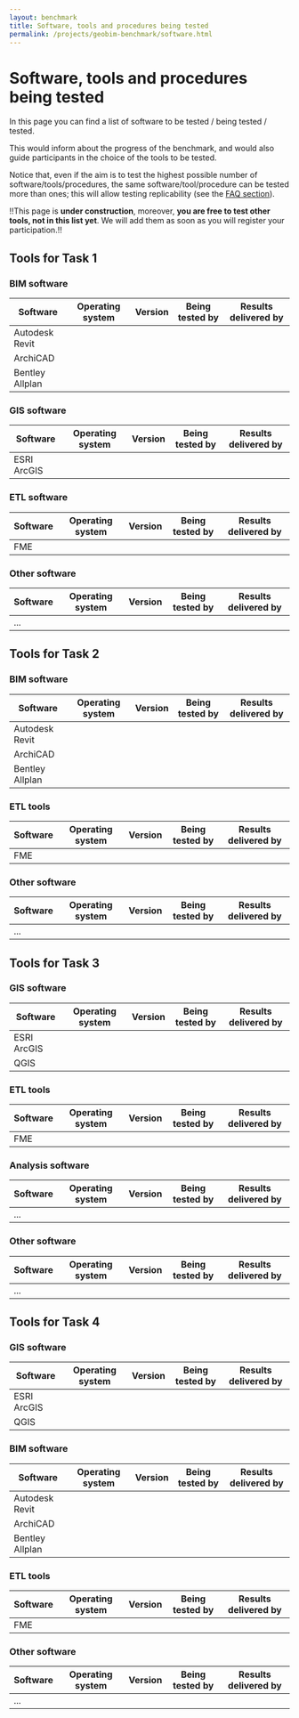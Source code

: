 ```yaml
---
layout: benchmark
title: Software, tools and procedures being tested
permalink: /projects/geobim-benchmark/software.html
---
```


<h1>Software, tools and procedures being tested</h1>

In this page you can find a list of software to be tested / being tested / tested.

This would inform about the progress of the benchmark, and would also guide participants in the choice of the tools to be tested.

Notice that, even if the aim is to test the highest possible number of software/tools/procedures, the same software/tool/procedure can be tested more than ones; this will allow testing replicability (see the [FAQ section](https://3d.bk.tudelft.nl/projects/geobim-benchmark/faq.html)).

!!This page is **under construction**, moreover, **you are free to test other tools, not in this list yet**. We will add them as soon as you will register your participation.!!

## Tools for Task 1

<h3>BIM software</h3>
<div class="table-responsive">
	<table class="table table-hover table-striped table-condensed">
		<thead>
			<tr>
				<th>Software</th>
				<th>Operating system</th>
				<th>Version</th>
				<th>Being tested by</th>
				<th>Results delivered by</th>
			</tr>
		</thead>
		<tbody>
			<tr>
				<td>Autodesk Revit</td>
			</tr>
			<tr>
				<td>ArchiCAD</td>
			</tr>
			<tr>
				<td>Bentley Allplan</td>
			</tr>
		</tbody>
	</table>
</div>

<h3>GIS software</h3>
<div class="table-responsive">
	<table class="table table-hover table-striped table-condensed">
		<thead>
			<tr>
				<th>Software</th>
				<th>Operating system</th>
				<th>Version</th>
				<th>Being tested by</th>
				<th>Results delivered by</th>
			</tr>
		</thead>
		<tbody>
			<tr>
				<td>ESRI ArcGIS</td>
			</tr>
		</tbody>
	</table>
</div>

<h3>ETL software</h3>
<div class="table-responsive">
	<table class="table table-hover table-striped table-condensed">
		<thead>
			<tr>
				<th>Software</th>
				<th>Operating system</th>
				<th>Version</th>
				<th>Being tested by</th>
				<th>Results delivered by</th>
			</tr>
		</thead>
		<tbody>
			<tr>
				<td>FME</td>
			</tr>
		</tbody>
	</table>
</div>

<h3>Other software</h3>
<div class="table-responsive">
	<table class="table table-hover table-striped table-condensed">
		<thead>
			<tr>
				<th>Software</th>
				<th>Operating system</th>
				<th>Version</th>
				<th>Being tested by</th>
				<th>Results delivered by</th>
			</tr>
		</thead>
		<tbody>
			<tr>
				<td>...</td>
			</tr>
		</tbody>
	</table>
</div>

## Tools for Task 2

<h3>BIM software</h3>
<div class="table-responsive">
	<table class="table table-hover table-striped table-condensed">
		<thead>
			<tr>
				<th>Software</th>
				<th>Operating system</th>
				<th>Version</th>
				<th>Being tested by</th>
				<th>Results delivered by</th>
			</tr>
		</thead>
		<tbody>
			<tr>
				<td>Autodesk Revit</td>
			</tr>
			<tr>
				<td>ArchiCAD</td>
			</tr>
			<tr>
				<td>Bentley Allplan</td>
			</tr>
		</tbody>
	</table>
</div>

<h3>ETL tools</h3>
<div class="table-responsive">
	<table class="table table-hover table-striped table-condensed">
		<thead>
			<tr>
				<th>Software</th>
				<th>Operating system</th>
				<th>Version</th>
				<th>Being tested by</th>
				<th>Results delivered by</th>
			</tr>
		</thead>
		<tbody>
			<tr>
				<td>FME</td>
			</tr>
		</tbody>
	</table>
</div>

<h3>Other software</h3>
<div class="table-responsive">
	<table class="table table-hover table-striped table-condensed">
		<thead>
			<tr>
				<th>Software</th>
				<th>Operating system</th>
				<th>Version</th>
				<th>Being tested by</th>
				<th>Results delivered by</th>
			</tr>
		</thead>
		<tbody>
			<tr>
				<td>...</td>
			</tr>
		</tbody>
	</table>
</div>

## Tools for Task 3

<h3>GIS software</h3>
<div class="table-responsive">
	<table class="table table-hover table-striped table-condensed">
		<thead>
			<tr>
				<th>Software</th>
				<th>Operating system</th>
				<th>Version</th>
				<th>Being tested by</th>
				<th>Results delivered by</th>
			</tr>
		</thead>
		<tbody>
			<tr>
				<td>ESRI ArcGIS</td>
			</tr>
			<tr>
				<td>QGIS</td>
			</tr>
		</tbody>
	</table>
</div>

<h3>ETL tools</h3>
<div class="table-responsive">
	<table class="table table-hover table-striped table-condensed">
		<thead>
			<tr>
				<th>Software</th>
				<th>Operating system</th>
				<th>Version</th>
				<th>Being tested by</th>
				<th>Results delivered by</th>
			</tr>
		</thead>
		<tbody>
			<tr>
				<td>FME</td>
			</tr>
		</tbody>
	</table>
</div>

<h3>Analysis software</h3>
<div class="table-responsive">
	<table class="table table-hover table-striped table-condensed">
		<thead>
			<tr>
				<th>Software</th>
				<th>Operating system</th>
				<th>Version</th>
				<th>Being tested by</th>
				<th>Results delivered by</th>
			</tr>
		</thead>
		<tbody>
			<tr>
				<td>...</td>
			</tr>
		</tbody>
	</table>
</div>

<h3>Other software</h3>
<div class="table-responsive">
	<table class="table table-hover table-striped table-condensed">
		<thead>
			<tr>
				<th>Software</th>
				<th>Operating system</th>
				<th>Version</th>
				<th>Being tested by</th>
				<th>Results delivered by</th>
			</tr>
		</thead>
		<tbody>
			<tr>
				<td>...</td>
			</tr>
		</tbody>
	</table>
</div>

## Tools for Task 4
<h3>GIS software</h3>
<div class="table-responsive">
	<table class="table table-hover table-striped table-condensed">
		<thead>
			<tr>
				<th>Software</th>
				<th>Operating system</th>
				<th>Version</th>
				<th>Being tested by</th>
				<th>Results delivered by</th>
			</tr>
		</thead>
		<tbody>
			<tr>
				<td>ESRI ArcGIS</td>
			</tr>
			<tr>
				<td>QGIS</td>
			</tr>
		</tbody>
	</table>
</div>

<h3>BIM software</h3>
<div class="table-responsive">
	<table class="table table-hover table-striped table-condensed">
		<thead>
			<tr>
				<th>Software</th>
				<th>Operating system</th>
				<th>Version</th>
				<th>Being tested by</th>
				<th>Results delivered by</th>
			</tr>
		</thead>
		<tbody>
			<tr>
				<td>Autodesk Revit</td>
			</tr>
			<tr>
				<td>ArchiCAD</td>
			</tr>
			<tr>
				<td>Bentley Allplan</td>
			</tr>
		</tbody>
	</table>
</div>

<h3>ETL tools</h3>
<div class="table-responsive">
	<table class="table table-hover table-striped table-condensed">
		<thead>
			<tr>
				<th>Software</th>
				<th>Operating system</th>
				<th>Version</th>
				<th>Being tested by</th>
				<th>Results delivered by</th>
			</tr>
		</thead>
		<tbody>
			<tr>
				<td>FME</td>
			</tr>
		</tbody>
	</table>
</div>

<h3>Other software</h3>
<div class="table-responsive">
	<table class="table table-hover table-striped table-condensed">
		<thead>
			<tr>
				<th>Software</th>
				<th>Operating system</th>
				<th>Version</th>
				<th>Being tested by</th>
				<th>Results delivered by</th>
			</tr>
		</thead>
		<tbody>
			<tr>
				<td>...</td>
			</tr>
		</tbody>
	</table>
</div>